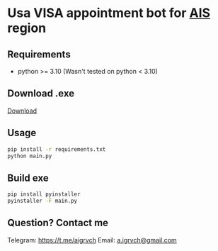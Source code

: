# Usa VISA appointment bot for [AIS](https://ais.usvisa-info.com/) region

## Requirements

- python >= 3.10 (Wasn't tested on python < 3.10)

## Download .exe

[Download](https://github.com/aigrvch/USA-VISA-Bot/releases)

## Usage

```sh
pip install -r requirements.txt
python main.py
```

## Build exe

```sh
pip install pyinstaller
pyinstaller -F main.py
```

## Question? Contact me

Telegram: https://t.me/aigrvch
Email: a.igrvch@gmail.com